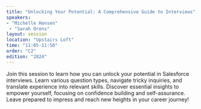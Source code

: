 ```yaml
---
title: "Unlocking Your Potential: A Comprehensive Guide to Interviews"
speakers:
- "Michelle Hansen"
 - "Sarah Orens"
layout: session
location: "Upstairs Loft"
time: "11:05-11:50"
order: "C2"
edition: "2024"
---
```


Join this session to learn how you can unlock your potential in Salesforce interviews. Learn various question types, navigate tricky inquiries, and translate experience into relevant skills. Discover essential insights to empower yourself, focusing on confidence building and self-assurance. Leave prepared to impress and reach new heights in your career journey! 